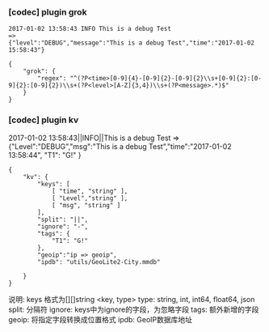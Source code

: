### [codec] plugin grok
```
2017-01-02 13:58:43 INFO This is a debug Test
=>
{"level":"DEBUG","message":"This is a debug Test","time":"2017-01-02 15:58:43"}

{
    "grok": {
        "regex": "^(?P<time>[0-9]{4}-[0-9]{2}-[0-9]{2}\\s+[0-9]{2}:[0-9]{2}:[0-9]{2})\\s+(?P<level>[A-Z]{3,4})\\s+(?P<message>.*)$"
    }
}
```

### [codec] plugin kv
2017-01-02 13:58:43||INFO||This is a debug Test
=>
{"Level":"DEBUG","msg":"This is a debug Test","time":"2017-01-02 13:58:44", "T1": "G!" }
```
{
    "kv": {
        "keys": [
            [ "time", "string" ],
            [ "Level","string" ],
            [ "msg", "string" ]
        ],
        "split": "||",
        "ignore": "-",
        "tags": {
            "T1": "G!"
        },
        "geoip":"ip => geoip",
        "ipdb": "utils/GeoLite2-City.mmdb"

    }
}
```
说明:
keys 格式为[][]string <key, type> 
type: string, int, int64, float64, json
split: 分隔符
ignore: keys中为ignore的字段，为忽略字段
tags: 额外新增的字段
geoip: 将指定字段转换成位置格式
ipdb: GeoIP数据库地址
